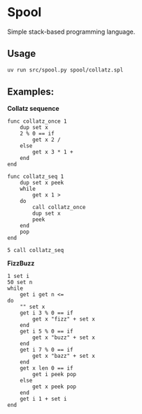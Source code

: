 # Spool

Simple stack-based programming language.

## Usage
```sh
uv run src/spool.py spool/collatz.spl
```

## Examples:
**Collatz sequence**
```
func collatz_once 1
    dup set x
    2 % 0 == if
        get x 2 /
    else
        get x 3 * 1 +
    end
end

func collatz_seq 1
    dup set x peek
    while
        get x 1 >
    do
        call collatz_once
        dup set x
        peek
    end
    pop
end

5 call collatz_seq
```

**FizzBuzz**
```
1 set i
50 set n
while
    get i get n <=
do
    "" set x
    get i 3 % 0 == if
        get x "fizz" + set x
    end
    get i 5 % 0 == if
        get x "buzz" + set x
    end
    get i 7 % 0 == if
        get x "bazz" + set x
    end
    get x len 0 == if
        get i peek pop
    else
        get x peek pop
    end
    get i 1 + set i
end
```
